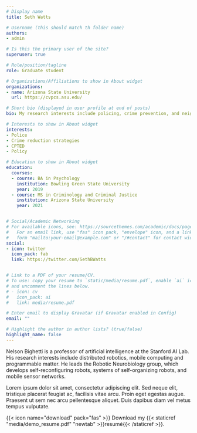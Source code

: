 ```yaml
---
# Display name
title: Seth Watts

# Username (this should match th folder name)
authors:
- admin 

# Is this the primary user of the site?
superuser: true

# Role/position/tagline
role: Graduate student 

# Organizations/Affiliations to show in About widget
organizations:
- name: Arizona State University 
  url: https://cvpcs.asu.edu/

# Short bio (displayed in user profile at end of posts)
bio: My research interests include policing, crime prevention, and neighborhoods and crime

# Interests to show in About widget
interests:
- Police
- Crime reduction strategies
- CPTED
- Policy

# Education to show in About widget
education:
  courses:
  - course: BA in Psychology 
    institution: Bowling Green State University 
    year: 2019
  - course: MS in Criminology and Criminal Justice 
    institution: Arizona State University
    year: 2021


# Social/Academic Networking
# For available icons, see: https://sourcethemes.com/academic/docs/page-builder/#icons
#   For an email link, use "fas" icon pack, "envelope" icon, and a link in the
#   form "mailto:your-email@example.com" or "/#contact" for contact widget.
social:
- icon: twitter
  icon_pack: fab
  link: https://twitter.com/SethBWatts


# Link to a PDF of your resume/CV.
# To use: copy your resume to `static/media/resume.pdf`, enable `ai` icons in `params.toml`, 
# and uncomment the lines below.
# - icon: cv
#   icon_pack: ai
#   link: media/resume.pdf

# Enter email to display Gravatar (if Gravatar enabled in Config)
email: ""

# Highlight the author in author lists? (true/false)
highlight_name: false
---
```


Nelson Bighetti is a professor of artificial intelligence at the Stanford AI Lab. His research interests include distributed robotics, mobile computing and programmable matter. He leads the Robotic Neurobiology group, which develops self-reconfiguring robots, systems of self-organizing robots, and mobile sensor networks.

Lorem ipsum dolor sit amet, consectetur adipiscing elit. Sed neque elit, tristique placerat feugiat ac, facilisis vitae arcu. Proin eget egestas augue. Praesent ut sem nec arcu pellentesque aliquet. Duis dapibus diam vel metus tempus vulputate.

{{< icon name="download" pack="fas" >}} Download my {{< staticref "media/demo_resume.pdf" "newtab" >}}resumé{{< /staticref >}}.
